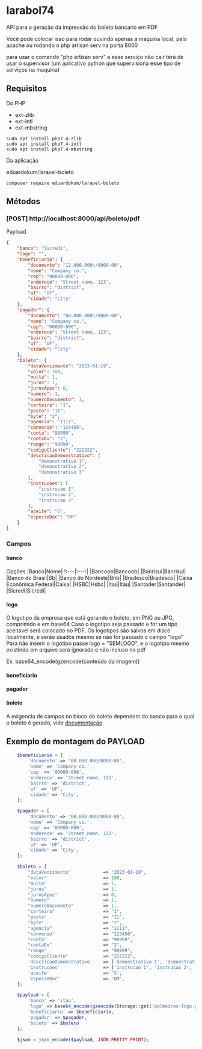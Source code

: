 # larabol74

API para a geração da impressão do boleto bancario em PDF

Você pode colocar isso para rodar ouvindo apenas a maquina local, pelo apache ou rodando o php artisan serv na porta 8000

para usar o comando "php artisan serv" e esse serviço não cair terá de usar o supervisor (um aplicativo python que supervisiona esse tipo de serviços na maquina)


## Requisitos

Do PHP

- ext-zlib
- ext-intl
- ext-mbstring

```
sudo apt install php7.4-zlib
sudo apt install php7.4-intl
sudo apt install php7.4-mbstring
```

Da aplicação

eduardokum/laravel-boleto

```
composer require eduardokum/laravel-boleto
```


## Métodos

### [POST] http://localhost:8000/api/boleto/pdf

Payload

```json
{
    "banco": "Sicredi",
    "logo": "",
    "beneficiario": {
        "documento": "12.000.000\/0000-00",
        "nome": "Company co.",
        "cep": "00000-000",
        "endereco": "Street name, 123",
        "bairro": "district",
        "uf": "UF",
        "cidade": "City"
    },
    "pagador": {
        "documento": "00.000.000\/0000-00",
        "nome": "Company co.",
        "cep": "00000-000",
        "endereco": "Street name, 123",
        "bairro": "district",
        "uf": "UF",
        "cidade": "City"
    },
    "boleto": {
        "dataVencimento": "2023-01-19",
        "valor": 100,
        "multa": 1,
        "juros": 1,
        "jurosApos": 0,
        "numero": 1,
        "numeroDocumento": 1,
        "carteira": "1",
        "posto": "11",
        "byte": "2",
        "agencia": "1111",
        "convenio": "123456",
        "conta": "99999",
        "contaDv": "2",
        "range": "99999",
        "codigoCliente": "222222",
        "descricaoDemonstrativo": [
            "demonstrativo 1",
            "demonstrativo 2",
            "demonstrativo 3"
        ],
        "instrucoes": [
            "instrucao 1",
            "instrucao 2",
            "instrucao 3"
        ],
        "aceite": "S",
        "especieDoc": "DM"
    }
}
```

### Campos

#### banco
Opções
|Banco|Nome|
!:---|:---:|
|Bancoob|Bancoob|
|Banrisul|Banrisul|
|Banco do Brasil|Bb|
|Banco do Nordeste|Bnb|
|Bradesco|Bradesco|
|Caixa Econômica Federal|Caixa|
|HSBC|Hsbc|
|Itaú|Itau|
|Santader|Santander|
|Sicredi|Sicredi|

#### logo

O logotipo da empresa que está gerando o boleto, em PNG ou JPG, comprimido e em base64
Caso o logotipo seja passado e for um tipo aceitável será colocado no PDF.
Os logotipos são salvos em disco localmente, e serão usados mesmo se não for passado o campo "logo"
Para não inserir o logotipo passe logo = "SEMLOGO", e o logotipo mesmo existindo em arquivo será ignorado e não incluso no pdf

Ex. base64_encode(gzencode(conteúdo da imagem))

#### beneficiario


#### pagador


#### boleto

A exigencia de campos no bloco do boleto dependem do banco para o qual o boleto é gerado, vide [documentação](https://laravel-boleto.readthedocs.io/en/latest/usage/boleto/index.html)  


## Exemplo de montagem do PAYLOAD

```php
    $beneficiario = [
        'documento' => '00.000.000/0000-00',
        'nome' => 'Company co.',
        'cep' => '00000-000',
        'endereco' => 'Street name, 123',
        'bairro' => 'district',
        'uf' => 'UF',
        'cidade' => 'City',
    ];

    $pagador = [
        'documento' => '00.000.000/0000-00',
        'nome' => 'Company co.',
        'cep' => '00000-000',
        'endereco' => 'Street name, 123',
        'bairro' => 'district',
        'uf' => 'UF',
        'cidade' => 'City',
    ];

    $boleto = [
        "dataVencimento"            => "2023-01-19",
        "valor"                     => 100,
        "multa"                     => 1,
        "juros"                     => 1,
        "jurosApos"                 => 0,
        "numero"                    => 1,
        "numeroDocumento"           => 1,
        "carteira"                  => "1",
        "posto"                     => "11",
        "byte"                      => "2",
        "agencia"                   => "1111",
        "convenio"                  => "123456",
        "conta"                     => "99999",
        "contaDv"                   => "2",
        "range"                     => "99999",
        "codigoCliente"             => "222222",
        'descricaoDemonstrativo'    => ['demonstrativo 1', 'demonstrativo 2', 'demonstrativo 3'],
        'instrucoes'                => ['instrucao 1', 'instrucao 2', 'instrucao 3'],
        'aceite'                    => 'S',
        'especieDoc'                => 'DM',
    ];

    $payload = [
        'banco' => 'itau',
        'logo' => base64_encode(gzencode(Storage::get('palmeiras-logo.png'))),
        'beneficiario' => $beneficiario,
        'pagador' => $pagador,
        'boleto' => $boleto
    ];

    $json = json_encode($payload, JSON_PRETTY_PRINT);
```
